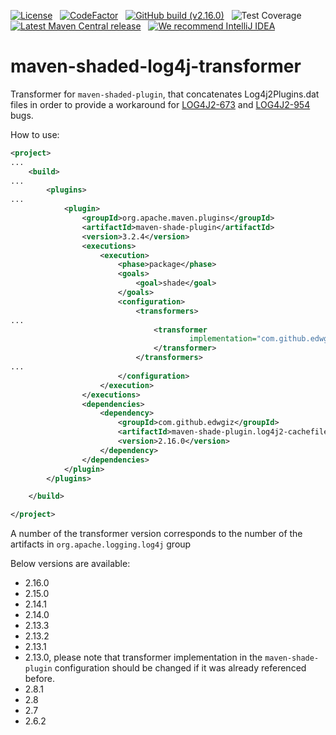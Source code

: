 [![License](https://img.shields.io/badge/License-Apache%202.0-blue.svg)](https://opensource.org/licenses/Apache-2.0)
&nbsp; [![CodeFactor](https://www.codefactor.io/repository/github/edwgiz/maven-shaded-log4j-transformer/badge/master)](https://www.codefactor.io/repository/github/edwgiz/maven-shaded-log4j-transformer/overview/master)
&nbsp; [![GitHub build (v2.16.0)](https://img.shields.io/github/workflow/status/edwgiz/maven-shaded-log4j-transformer/Java%20CI/master?&label=Build%20v2.16.0&logo=github)](https://github.com/edwgiz/maven-shaded-log4j-transformer/actions/workflows/maven.yml?query=workflow%3AJava+branch%3Amaster)
&nbsp; ![Test Coverage](.readme/jacoco.svg)
&nbsp; [![Latest Maven Central release](https://img.shields.io/maven-central/v/com.github.edwgiz/maven-shade-plugin.log4j2-cachefile-transformer.svg?logo=java)](http://mvnrepository.com/artifact/com.github.edwgiz/maven-shade-plugin.log4j2-cachefile-transformer)
&nbsp; [![We recommend IntelliJ IDEA](http://amihaiemil.github.io/images/intellij-idea-recommend.svg)](https://www.jetbrains.com/idea/)

# maven-shaded-log4j-transformer
Transformer for `maven-shaded-plugin`, that concatenates Log4j2Plugins.dat files 
in order to provide a workaround for [LOG4J2-673](https://issues.apache.org/jira/browse/LOG4J2-673) and 
[LOG4J2-954](https://issues.apache.org/jira/browse/LOG4J2-954) bugs. 

How to use:
```xml
<project>
...
    <build>
...
        <plugins>
...
            <plugin>
                <groupId>org.apache.maven.plugins</groupId>
                <artifactId>maven-shade-plugin</artifactId>
                <version>3.2.4</version>
                <executions>
                    <execution>
                        <phase>package</phase>
                        <goals>
                            <goal>shade</goal>
                        </goals>
                        <configuration>
                            <transformers>
...
                                <transformer
                                        implementation="com.github.edwgiz.maven_shade_plugin.log4j2_cache_transformer.PluginsCacheFileTransformer">
                                </transformer>
                            </transformers>
...
                        </configuration>
                    </execution>
                </executions>
                <dependencies>
                    <dependency>
                        <groupId>com.github.edwgiz</groupId>
                        <artifactId>maven-shade-plugin.log4j2-cachefile-transformer</artifactId>
                        <version>2.16.0</version>
                    </dependency>
                </dependencies>
            </plugin>
        </plugins>

    </build>

</project>
```

A number of the transformer version corresponds to the number of the artifacts in `org.apache.logging.log4j` group

Below versions are available:
- 2.16.0
- 2.15.0
- 2.14.1
- 2.14.0
- 2.13.3
- 2.13.2
- 2.13.1
- 2.13.0, please note that transformer implementation in the `maven-shade-plugin` configuration should be changed if it was already referenced before.
- 2.8.1
- 2.8
- 2.7
- 2.6.2
